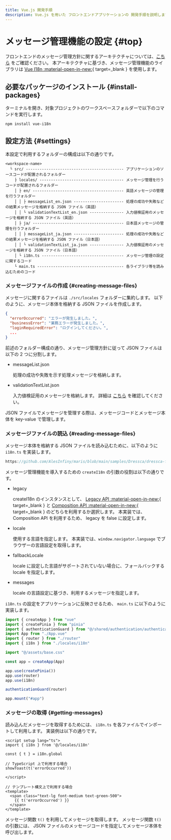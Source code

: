 ```yaml
---
title: Vue.js 開発手順
description: Vue.js を用いた フロントエンドアプリケーションの 開発手順を説明します。
---
```


# メッセージ管理機能の設定 {#top}

フロントエンドのメッセージ管理方針に関するアーキテクチャについては、[こちら](../../../app-architecture/client-side-rendering/global-function/message-management-policy.md) をご確認ください。
本アーキテクチャに基づき、メッセージ管理機能のライブラリは [Vue I18n :material-open-in-new:](https://kazupon.github.io/vue-i18n/){ target=_blank } を使用します。

## 必要なパッケージのインストール {#install-packages}

ターミナルを開き、対象プロジェクトのワークスペースフォルダーで以下のコマンドを実行します。

```terminal
npm install vue-i18n
```

## 設定方法 {#settings}

本設定で利用するフォルダーの構成は以下の通りです。

```terminal linenums="0"
<workspace-name>
  └ src/ ------------------------------------------- アプリケーションのソースコードが配置されるフォルダー
    ├ locales/ ------------------------------------- メッセージ管理を行うコードが配置されるフォルダー
    │ ├ en/ ---------------------------------------- 英語メッセージの管理を行うフォルダー
    │ │ ├ messageList_en.json ---------------------- 処理の成功や失敗などの結果メッセージを格納する JSON ファイル（英語）
    │ │ └ validationTextList_en.json --------------- 入力値検証用のメッセージを格納する JSON ファイル（英語）
    │ ├ ja/ ---------------------------------------- 日本語メッセージの管理を行うフォルダー
    │ │ ├ messageList_ja.json ---------------------- 処理の成功や失敗などの結果メッセージを格納する JSON ファイル（日本語）
    │ │ └ validationTextList_ja.json --------------- 入力値検証用のメッセージを格納する JSON ファイル（日本語）
    │ └ i18n.ts ------------------------------------ メッセージ管理の設定に関するコード
    └ main.ts -------------------------------------- 各ライブラリ等を読み込むためのコード
```

### メッセージファイルの作成 {#creating-message-files}

メッセージに関するファイルは `./src/locales` フォルダーに集約します。
以下のように、メッセージ本体を格納する JSON ファイルを作成します。

```json title="messageList_jp.json の例"
{
  "errorOccurred": "エラーが発生しました。",
  "businessError": "業務エラーが発生しました。",
  "loginRequiredError": "ログインしてください。",
  ...
}
```

前述のフォルダー構成の通り、メッセージ管理方針に従って JSON ファイルは以下の 2 つに分割します。

- messageList.json

    処理の成功や失敗を示す処理メッセージを格納します。

- validationTextList.json

    入力値検証用のメッセージを格納します。
    詳細は [こちら](./input-validation.md#definition-messages) を確認してください。

JSON ファイルでメッセージを管理する際は、メッセージコードとメッセージ本体を key-value で管理します。

### メッセージファイルの読込 {#reading-message-files}

メッセージ本体を格納する JSON ファイルを読み込むために、以下のように `i18n.ts` を実装します。

```typescript title="i18n.ts"
https://github.com/AlesInfiny/maris/blob/main/samples/Dressca/dressca-frontend/consumer/src/locales/i18n.ts
```

メッセージ管理機能を導入するための `createI18n` の引数の役割は以下の通りです。

- legacy

    <!-- textlint-disable ja-technical-writing/sentence-length -->

    createI18n のインスタンスとして、 [Legacy API :material-open-in-new:](https://vue-i18n.intlify.dev/api/legacy.html){ target=\_blank } と [Composition API :material-open-in-new:](https://vue-i18n.intlify.dev/api/composition.html){ target=\_blank } のどちらを利用するか選択します。
    本実装では、 Composition API を利用するため、 legacy を false に設定します。
    <!-- textlint-enable ja-technical-writing/sentence-length -->

- locale

    使用する言語を指定します。
    本実装では、`window.navigator.language` でブラウザーの言語設定を取得します。

- fallbackLocale

    locale に設定した言語がサポートされていない場合に、フォールバックする locale を指定します。

- messages

    locale の言語設定に基づき、利用するメッセージを指定します。

`i18n.ts` の設定をアプリケーションに反映させるため、 `main.ts` に以下のように実装します。

```typescript title="main.ts" hl_lines="6 14"
import { createApp } from "vue"
import { createPinia } from "pinia"
import { authenticationGuard } from "@/shared/authentication/authentication-guard"
import App from "./App.vue"
import { router } from "./router"
import { i18n } from "./locales/i18n"

import "@/assets/base.css"

const app = createApp(App)

app.use(createPinia())
app.use(router)
app.use(i18n)

authenticationGuard(router)

app.mount("#app")
```

### メッセージの取得 {#getting-messages}

読み込んだメッセージを取得するためには、 `i18n.ts` を各ファイルでインポートして利用します。
実装例は以下の通りです。

```vue title="メッセージ利用例"
<script setup lang="ts">
import { i18n } from '@/locales/i18n'

const { t } = i18n.global

// TypeScript 上で利用する場合
showToast(t('errorOccurred'))

</script>

// テンプレート構文上で利用する場合
<template>
  <span class="text-lg font-medium text-green-500">
    {{ t('errorOccurred') }}
  </span>
</template>
```

メッセージ関数 `t()` を利用してメッセージを取得します。
メッセージ関数 `t()` の引数には、 JSON ファイルのメッセージコードを指定してメッセージ本体を呼び出します。
